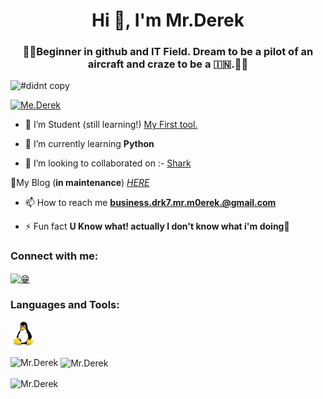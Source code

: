 <h1 align="center">Hi 👋, I'm Mr.Derek</h1>

<h3 align="center">👨‍💻Beginner in github and IT Field. Dream to be a pilot of an aircraft and craze to be a 🇮🇳.👨‍💻</h3>

<p align="left"> <img src="https://komarev.com/ghpvc/?username=tech2gamer&label=Profile%20views&color=0e75b6&style=flat" alt="#didnt copy" /> </p>

<p align="left"> <a href="https://github.com/ryo-ma/github-profile-trophy"><img src="https://github-profile-trophy.vercel.app/?username=E343IO" alt="Me.Derek" /></a> </p>

- 🔭 I’m Student (still learning!) [My First tool.](https://github.com/tech2gamer/shorturl)

- 🌱 I’m currently learning **Python**

- 👯 I’m looking to collaborated on :- [Shark](https://github.com/Bhaviktutorials/shark)

🛑My Blog (**in maintenance**) [*HERE*](mr-derek-tech.blogspot.com)

- 📫 How to reach me **business.drk7.mr.m0erek.@gmail.com**

- ⚡ Fun fact **U Know what! actually I don't know what i'm doing🤣**

 <h3 align="left">Connect with me:</h3>
<p align="left">
 <a href="https://instagram.com/er343io" target="blank"><img align="center" src="https://raw.githubusercontent.com/rahuldkjain/github-profile-readme-generator/master/src/images/icons/Social/instagram.svg" alt="😁" height="30" width="40" /></a>
</p>

<h3 align="left">Languages and Tools:</h3>
<p align="left"> <a href="https://www.linux.org/" target="_blank"> <img src="https://raw.githubusercontent.com/devicons/devicon/master/icons/linux/linux-original.svg" alt="linux" width="40" height="40"/> </a> </p>

<p><img align="left" src="https://github-readme-stats.vercel.app/api/top-langs?username=E343IO&show_icons=true&locale=en&layout=compact" alt="Mr.Derek" /></p>

<p>&nbsp;<img align="center" src="https://github-readme-stats.vercel.app/api?username=E343IO&show_icons=true&locale=en" alt="Mr.Derek" /></p>

<p><img align="center" src="https://github-readme-streak-stats.herokuapp.com/?user=E343IO&" alt="Mr.Derek" /></p>
